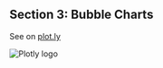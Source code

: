 Section 3: Bubble Charts
------------------------

See on [plot.ly](https://plot.ly/python/bubble-charts-tutorial/)

![Plotly logo](http://i.imgur.com/4vwuxdJ.png)

